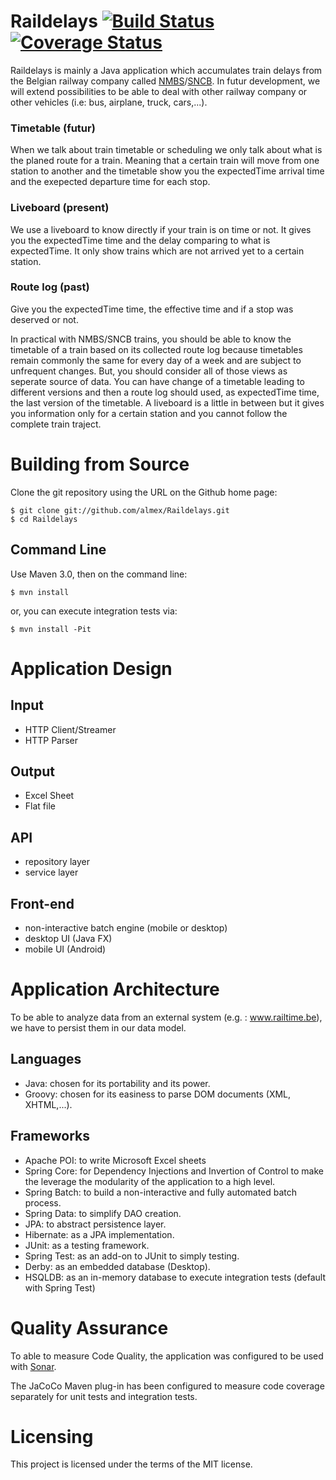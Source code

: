 # Raildelays [![Build Status](https://drone.io/github.com/almex/Raildelays/status.png)](https://drone.io/github.com/almex/Raildelays/latest) [![Coverage Status](https://coveralls.io/repos/almex/Raildelays/badge.svg?branch=master&service=github)](https://coveralls.io/github/almex/Raildelays?branch=master)

Raildelays is mainly a Java application which accumulates train delays from the Belgian railway company called [NMBS](http://www.belgianrail.be/nl)/[SNCB](http://www.belgianrail.be/fr).
In futur development, we will extend possibilities to be able to deal with other railway company or other vehicles
 (i.e: bus, airplane, truck, cars,...).

### Timetable (futur)
When we talk about train timetable or scheduling we only talk about what is the planed route for a train.
Meaning that a certain train will move from one station to another and the timetable show you the expectedTime arrival
time and the exepected departure time for each stop.

### Liveboard (present)
We use a liveboard to know directly if your train is on time or not. It gives you the expectedTime time and the delay
comparing to what is expectedTime. It only show trains which are not arrived yet to a certain station.

### Route log (past)
Give you the expectedTime time, the effective time and if a stop was deserved or not.

In practical with NMBS/SNCB trains, you should be able to know the timetable of a train based on its collected 
route log because timetables remain commonly the same for every day of a week and are subject to unfrequent changes.
But, you should consider all of those views as seperate source of data. You can have change of a timetable
leading to different versions and then a route log should used, as expectedTime time, the last version of the timetable.
A liveboard is a little in between but it gives you information only for a certain station and you cannot follow
the complete train traject.

# Building from Source

Clone the git repository using the URL on the Github home page:

    $ git clone git://github.com/almex/Raildelays.git
    $ cd Raildelays

## Command Line
Use Maven 3.0, then on the command line:

    $ mvn install

or, you can execute integration tests via:

    $ mvn install -Pit

# Application Design

## Input
* HTTP Client/Streamer
* HTTP Parser

## Output 
* Excel Sheet
* Flat file

## API
* repository layer
* service layer

## Front-end
* non-interactive batch engine (mobile or desktop)
* desktop UI (Java FX)
* mobile UI (Android) <not implemented yet>

# Application Architecture

To be able to analyze data from an external system (e.g. : www.railtime.be), we have to persist them in our 
data model.

## Languages

* Java: chosen for its portability and its power.
* Groovy: chosen for its easiness to parse DOM documents (XML, XHTML,...).

## Frameworks

* Apache POI: to write Microsoft Excel sheets
* Spring Core: for Dependency Injections and Invertion of Control to make the leverage the modularity 
of the application to a high level.
* Spring Batch: to build a non-interactive and fully automated batch process.
* Spring Data: to simplify DAO creation.
* JPA: to abstract persistence layer.
* Hibernate: as a JPA implementation.
* JUnit: as a testing framework.
* Spring Test: as an add-on to JUnit to simply testing.
* Derby: as an embedded database (Desktop).
* HSQLDB: as an in-memory database to execute integration tests (default with Spring Test)


# Quality Assurance

To able to measure Code Quality, the application was configured to be used with [Sonar](www.sonasource.org).

The JaCoCo Maven plug-in has been configured to measure code coverage separately for unit tests and integration tests.

# Licensing

This project is licensed under the terms of the MIT license.
